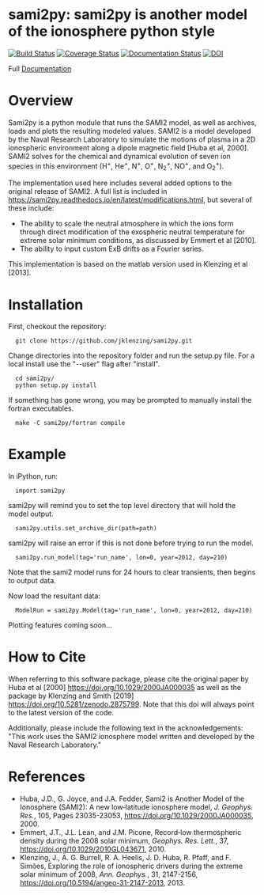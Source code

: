 # sami2py: sami2py is another model of the ionosphere python style
[![Build Status](https://travis-ci.org/jklenzing/sami2py.svg?branch=master)](https://travis-ci.org/jklenzing/sami2py)
[![Coverage Status](https://coveralls.io/repos/github/jklenzing/sami2py/badge.svg?branch=master)](https://coveralls.io/github/jklenzing/sami2py?branch=master)
[![Documentation Status](https://readthedocs.org/projects/sami2py/badge/?version=latest)](http://sami2py.readthedocs.io/en/latest/?badge=latest)
[![DOI](https://zenodo.org/badge/167871330.svg)](https://zenodo.org/badge/latestdoi/167871330)


Full [Documentation](http://sami2py.readthedocs.io/en/latest/index.html)

# Overview

Sami2py is a python module that runs the SAMI2 model, as well as archives, loads and plots the resulting modeled values. SAMI2 is a model developed by the Naval Research Laboratory to simulate the motions of plasma in a 2D ionospheric environment along a dipole magnetic field [Huba et al, 2000].  SAMI2 solves for the chemical and dynamical evolution of seven ion species in this environment (H<sup>+</sup>, He<sup>+</sup>, N<sup>+</sup>, O<sup>+</sup>, N<sub>2</sub><sup>+</sup>, NO<sup>+</sup>, and O<sub>2</sub><sup>+</sup>).

The implementation used here includes several added options to the original release of SAMI2.  A full list is included in https://sami2py.readthedocs.io/en/latest/modifications.html, but several of these include:
 - The ability to scale the neutral atmosphere in which the ions form through direct modification of the exospheric neutral temperature for extreme solar minimum conditions, as discussed by Emmert et al [2010].  
 - The ability to input custom ExB drifts as a Fourier series.

 This implementation is based on the matlab version used in Klenzing et al [2013].

# Installation

First, checkout the repository:

```
  git clone https://github.com/jklenzing/sami2py.git
```

Change directories into the repository folder and run the setup.py file.  For
a local install use the "--user" flag after "install".

```
  cd sami2py/
  python setup.py install
```

If something has gone wrong, you may be prompted to manually install the fortran executables.

```
  make -C sami2py/fortran compile
```


# Example

In iPython, run:

```
  import sami2py
```

sami2py will remind you to set the top level directory that will hold the model output.

```
  sami2py.utils.set_archive_dir(path=path)
```

sami2py will raise an error if this is not done before trying to run the model.

```
  sami2py.run_model(tag='run_name', lon=0, year=2012, day=210)
```

Note that the sami2 model runs for 24 hours to clear transients, then begins to output data.

Now load the resultant data:

```
  ModelRun = sami2py.Model(tag='run_name', lon=0, year=2012, day=210)
```

Plotting features coming soon...

# How to Cite
When referring to this software package, please cite the original paper by Huba et al [2000] https://doi.org/10.1029/2000JA000035 as well as the package by Klenzing and Smith [2019] https://doi.org/10.5281/zenodo.2875799. Note that this doi will always point to the latest version of the code.

Additionally, please include the following text in the acknowledgements: "This
work uses the SAMI2 ionosphere model written and developed by the Naval Research Laboratory."

# References
- Huba, J.D., G. Joyce, and J.A. Fedder, Sami2 is Another Model of the Ionosphere (SAMI2): A new low‐latitude ionosphere model, *J. Geophys. Res.*, 105, Pages 23035-23053, https://doi.org/10.1029/2000JA000035, 2000.
- Emmert, J.T., J.L. Lean, and J.M. Picone, Record‐low thermospheric density during the 2008 solar minimum, *Geophys. Res. Lett.*, 37, https://doi.org/10.1029/2010GL043671, 2010.
- Klenzing, J., A. G. Burrell, R. A. Heelis, J. D. Huba, R. Pfaff, and F. Simões, Exploring the role of ionospheric drivers during the extreme solar minimum of 2008, *Ann. Geophys.*, 31, 2147-2156, https://doi.org/10.5194/angeo-31-2147-2013, 2013.
